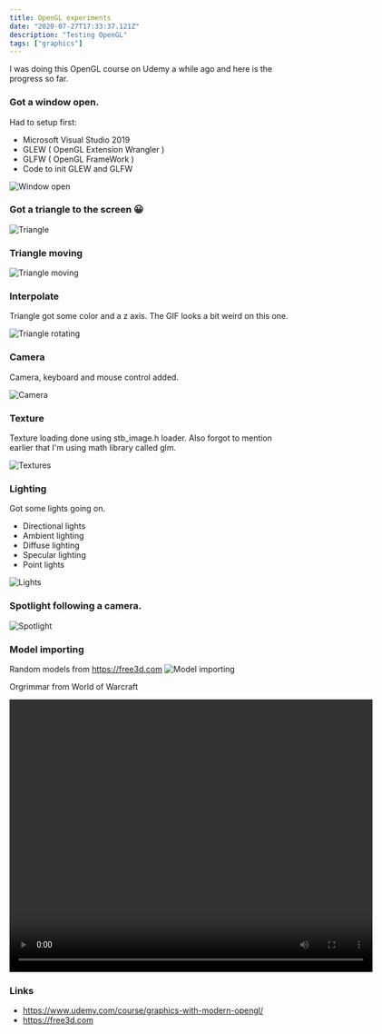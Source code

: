 ```yaml
---
title: OpenGL experiments
date: "2020-07-27T17:33:37.121Z"
description: "Testing OpenGL"
tags: ["graphics"]
---
```


I was doing this OpenGL course on Udemy a while ago and here is the progress so far.

### Got a window open.
Had to setup first:

- Microsoft Visual Studio 2019
- GLEW ( OpenGL Extension Wrangler )
- GLFW ( OpenGL FrameWork )
- Code to init GLEW and GLFW

![Window open](./windowOpen.PNG)

### Got a triangle to the screen 😀
![Triangle](./triangle.PNG)

### Triangle moving
![Triangle moving](./triangleMoving.gif)

### Interpolate
Triangle got some color and a z axis. The GIF looks a bit weird on this one.

![Triangle rotating](./triangleRotating3d.gif)

### Camera
Camera, keyboard and mouse control added.

![Camera](./triangleCamera.gif)

### Texture
Texture loading done using stb_image.h loader.
Also forgot to mention earlier that I'm using math library called glm.

![Textures](./textures.gif)

### Lighting
Got some lights going on.
- Directional lights
- Ambient lighting
- Diffuse lighting
- Specular lighting
- Point lights

![Lights](./PointLights2.gif)

### Spotlight following a camera.

![Spotlight](./SpotLight4.gif)

### Model importing
Random models from <https://free3d.com>
![Model importing](./modelImport3.gif)

Orgrimmar from World of Warcraft
<dl>
  <video width="640" height="480" controls>
    <source src="orgrimmar.mp4" type="video/mp4">
  </video>
</dl>

### Links
- <https://www.udemy.com/course/graphics-with-modern-opengl/>
- <https://free3d.com>